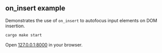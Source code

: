 ## on_insert example

Demonstrates the use of `on_insert` to autofocus input elements on DOM insertion.

```bash
cargo make start
```

Open [127.0.0.1:8000](http://127.0.0.1:8000) in your browser.
